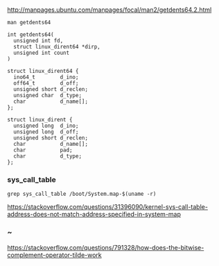 ###
http://manpages.ubuntu.com/manpages/focal/man2/getdents64.2.html

```
man getdents64

int getdents64(
  unsigned int fd, 
  struct linux_dirent64 *dirp,
  unsigned int count
)

struct linux_dirent64 {
  ino64_t        d_ino;
  off64_t        d_off;
  unsigned short d_reclen;
  unsigned char  d_type;
  char           d_name[];
};

struct linux_dirent {
  unsigned long  d_ino;
  unsigned long  d_off;
  unsigned short d_reclen;
  char           d_name[];
  char           pad;
  char           d_type;
};
```

### sys_call_table
```
grep sys_call_table /boot/System.map-$(uname -r)
```

https://stackoverflow.com/questions/31396090/kernel-sys-call-table-address-does-not-match-address-specified-in-system-map

### ~
https://stackoverflow.com/questions/791328/how-does-the-bitwise-complement-operator-tilde-work
